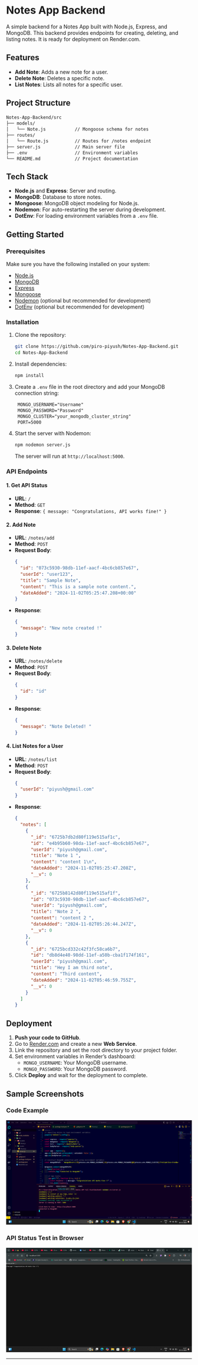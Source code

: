 # Notes App Backend

A simple backend for a Notes App built with Node.js, Express, and MongoDB. This backend provides endpoints for creating, deleting, and listing notes. It is ready for deployment on Render.com.

## Features

- **Add Note**: Adds a new note for a user.
- **Delete Note**: Deletes a specific note.
- **List Notes**: Lists all notes for a specific user.

## Project Structure

```plaintext
Notes-App-Backend/src
├── models/
│   └── Note.js           // Mongoose schema for notes
├── routes/
│   └── Route.js          // Routes for /notes endpoint
├── server.js             // Main server file
├── .env                  // Environment variables
└── README.md             // Project documentation
```

## Tech Stack

- **Node.js** and **Express**: Server and routing.
- **MongoDB**: Database to store notes.
- **Mongoose**: MongoDB object modeling for Node.js.
- **Nodemon**: For auto-restarting the server during development.
- **DotEnv**: For loading environment variables from a `.env` file.

## Getting Started

### Prerequisites

Make sure you have the following installed on your system:

- [Node.js](https://nodejs.org/)
- [MongoDB](https://www.mongodb.com/)
- [Express](https://www.npmjs.com/package/express)
- [Mongoose](https://www.npmjs.com/package/mongoose)
- [Nodemon](https://www.npmjs.com/package/nodemon) (optional but recommended for development)
- [DotEnv](https://www.npmjs.com/package/dotenv) (optional but recommended for development)

### Installation

1. Clone the repository:

   ```bash
   git clone https://github.com/piro-piyush/Notes-App-Backend.git
   cd Notes-App-Backend
   ```

2. Install dependencies:

   ```bash
   npm install
   ```

3. Create a `.env` file in the root directory and add your MongoDB connection string:

   ```plaintext
    MONGO_USERNAME="Username"
    MONGO_PASSWORD="Password"
    MONGO_CLUSTER="your_mongodb_cluster_string"
    PORT=5000
   ```

4. Start the server with Nodemon:

   ```bash
   npm nodemon server.js
   ```

   The server will run at `http://localhost:5000`.

### API Endpoints

#### 1. Get API Status

- **URL**: `/`
- **Method**: `GET`
- **Response**: `{ message: "Congratulations, API works fine!" }`

#### 2. Add Note

- **URL**: `/notes/add`
- **Method**: `POST`
- **Request Body**:
  ```json
  {
    "id": "073c5930-98db-11ef-aacf-4bc6cb857e67",
    "userId": "user123",
    "title": "Sample Note",
    "content": "This is a sample note content.",
    "dateAdded": "2024-11-02T05:25:47.208+00:00"
  }
  ```
- **Response**:
  ```json
  {
    "message": "New note created !"
  }
  ```

#### 3. Delete Note

- **URL**: `/notes/delete`
- **Method**: `POST`
- **Request Body**:
  ```json
  {
    "id": "id"
  }
  ```
- **Response**:
  ```json
  {
    "message": "Note Deleted! "
  }
  ```

#### 4. List Notes for a User

- **URL**: `/notes/list`
- **Method**: `POST`
- **Request Body**:
  ```json
  {
    "userId": "piyush@gmail.com"
  }
  ```
- **Response**:
  ```json
  {
    "notes": [
      {
        "_id": "6725b7db2d80f119e515af1c",
        "id": "e4b95b60-98da-11ef-aacf-4bc6cb857e67",
        "userId": "piyush@gmail.com",
        "title": "Note 1 ",
        "content": "content 1\n",
        "dateAdded": "2024-11-02T05:25:47.208Z",
        "__v": 0
      },
      {
        "_id": "6725b8142d80f119e515af1f",
        "id": "073c5930-98db-11ef-aacf-4bc6cb857e67",
        "userId": "piyush@gmail.com",
        "title": "Note 2 ",
        "content": "content 2 ",
        "dateAdded": "2024-11-02T05:26:44.247Z",
        "__v": 0
      },
      {
        "_id": "6725bcd332c42f3fc58ca6b7",
        "id": "db8d4e40-98dd-11ef-a50b-cba1f174f161",
        "userId": "piyush@gmail.com",
        "title": "Hey I am third note",
        "content": "Third content",
        "dateAdded": "2024-11-02T05:46:59.755Z",
        "__v": 0
      }
    ]
  }
  ```

## Deployment

1. **Push your code to GitHub**.
2. Go to [Render.com](https://render.com/) and create a new **Web Service**.
3. Link the repository and set the root directory to your project folder.
4. Set environment variables in Render’s dashboard:
   - `MONGO_USERNAME`: Your MongoDB username.
   - `MONGO_PASSWORD`: Your MongoDB password.
5. Click **Deploy** and wait for the deployment to complete.

## Sample Screenshots

### Code Example

![Code Screenshot](/assets/code.png)


### API Status Test in Browser

![API Test Screenshot](/assets/api.png)

---
  
  
   

